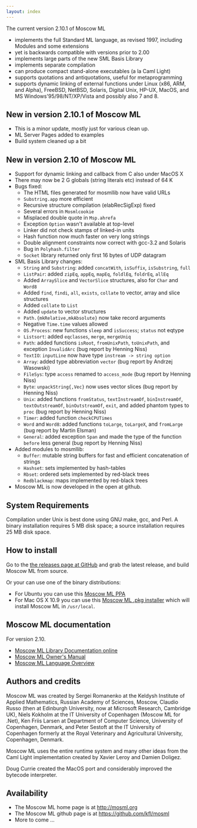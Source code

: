 ```yaml
---
layout: index
---
```


The current version 2.10.1 of Moscow ML

  * implements the full Standard ML language, as revised 1997, 
    including Modules and some extensions
  * yet is backwards compatible with versions prior to 2.00
  * implements large parts of the new SML Basis Library
  * implements separate compilation 
  * can produce compact stand-alone executables (a la Caml Light)
  * supports quotations and antiquotations, useful for metaprogramming
  * supports dynamic linking of external functions under Linux (x86, ARM,
    and Alpha), FreeBSD, NetBSD, Solaris, Digital Unix, HP-UX,
    MacOS, and MS Windows'95/98/NT/XP/Vista and possibly also 7 and 8. 

## New in version 2.10.1 of Moscow ML

  * This is a minor update, mostly just for various clean up.
  * ML Server Pages added to examples
  * Build system cleaned up a bit


## New in version 2.10 of Moscow ML

  * Support for dynamic linking and callback from C also under MacOS X
  * There may now be 2 G globals (string literals etc) instead of 64 K
  * Bugs fixed:
    * The HTML files generated for mosmllib now have valid URLs
    * `Substring.app` more efficient
    * Recursive structure compilation (elabRecSigExp) fixed
    * Several errors in `Mosmlcookie`
    * Misplaced double quote in `Msp.ahrefa` 
    * Exception `Option` wasn't available at top-level
    * Linker did not check stamps of linked-in units
    * Hash function now much faster on very long strings
    * Double alignment constraints now correct with gcc-3.2 and Solaris
    * Bug in `Polyhash.filter`
    * `Socket` library returned only first 16 bytes of UDP datagram
  * SML Basis Library changes:
    * `String` and `Substring`: added `concatWith`, `isSuffix`, `isSubstring`, `full`
    * `ListPair`: added `zipEq`, `appEq`, `mapEq`, `foldlEq`, `foldrEq`, `allEq`
    * Added `ArraySlice` and `VectorSlice` structures, also for `Char` and `Word8`
    * Added `find`, `findi`, `all`, `exists`, `collate` to vector, array and 
      slice structures
    * Added `collate` to `List`
    * Added `update` to vector structures
    * `Path.{mkRelative,mkAbsolute}` now take record arguments
    * Negative `Time.time` values allowed
    * `OS.Process`: new functions `sleep` and `isSuccess`; `status` not eqtype
    * `Listsort`: added `eqclasses`, `merge`, `mergeUniq`
    * `Path`: added functions `isRoot`, `fromUnixPath`, `toUnixPath`, and
      exception `InvalidArc` (bug report by Henning Niss)
    * `TextIO`: `inputLine` now have type `instream -> string option`
    * `Array`: added type abbreviation `vector` (bug report by Andrzej
      Wasowski)
    * `FileSys`: type `access` renamed to `access_mode` (bug report by
      Henning Niss)
    * `Byte`: `unpackString{,Vec}` now uses vector slices (bug report by
      Henning Niss)
    * `Unix`: added functions `fromStatus`, `textInstreamOf`, `binInstreamOf`,
      `textOutstreamOf`, `binOutstreamOf`, `exit`, and added phantom types
      to `proc` (bug report by Henning Niss)
    * `Timer`: added function `checkCPUTimes`
    * `Word` and `Word8`: added functions `toLarge`, `toLargeX`, and `fromLarge`
      (bug report by Martin Elsman)
    * `General`: added exception `Span` and made the type of the function
      `before` less general (bug report by Henning Niss)
  * Added modules to mosmllib:
    * `Buffer`: mutable string buffers for fast and efficient
      concatenation of strings
    * `Hashset`: sets implemented by hash-tables
    * `Rbset`: ordered sets implemented by red-black trees
    * `Redblackmap`: maps implemented by red-black trees
  * Moscow ML is now developed in the open at github.


## System Requirements

Compilation under Unix is best done using GNU make, gcc, and Perl.  A
binary installation requires 5 MB disk space; a source installation
requires 25 MB disk space.

## How to install

Go to the [the releases page at GitHub](https://github.com/kfl/mosml/releases) and grab the latest release, and build Moscow ML from source.

Or your can use one of the binary distributions:

  * For Ubuntu you can use this [Moscow ML PPA](https://launchpad.net/~kflarsen/+archive/ubuntu/mosml)
  * For Mac OS X 10.9 you can use this [Moscow ML .pkg installer](https://github.com/kfl/mosml/releases/download/ver-2.10.1/mosml-2.10.1.pkg) which will install Moscow ML in `/usr/local`.


## Moscow ML documentation

For version 2.10.

  * [Moscow ML Library Documentation online](mosmllib)
  * [Moscow ML Owner's Manual](manual.pdf)
  * [Moscow ML Language Overview](mosmlref.pdf)


## Authors and credits

Moscow ML was created by Sergei Romanenko at the Keldysh Institute of Applied Mathematics, Russian Academy of Sciences, Moscow, Claudio Russo (then at Edinburgh University, now at Microsoft Research, Cambridge UK), Niels Kokholm at the IT University of Copenhagen (Moscow ML for .Net), Ken Friis Larsen at Department of Computer Science, University of Copenhagen, Denmark, and Peter Sestoft at the IT University of Copenhagen formerly at the Royal Veterinary and Agricultural University, Copenhagen, Denmark.

Moscow ML uses the entire runtime system and many other ideas from the Caml Light implementation created by Xavier Leroy and Damien Doligez.

Doug Currie created the MacOS port and considerably improved the bytecode interpreter.

## Availability


  * The Moscow ML home page is at <http://mosml.org>
  * The Moscow ML github page is at <https://github.com/kfl/mosml>
  * More to come ...
